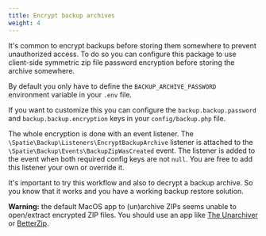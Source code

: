 ```yaml
---
title: Encrypt backup archives
weight: 4
---
```


It's common to encrypt backups before storing them somewhere to prevent unauthorized access.
To do so you can configure this package to use client-side symmetric zip file password encryption before storing the archive somewhere.

By default you only have to define the `BACKUP_ARCHIVE_PASSWORD` environment variable in your `.env` file.

If you want to customize this you can configure the `backup.backup.password` and `backup.backup.encryption` keys in your `config/backup.php` file.

The whole encryption is done with an event listener.
The `\Spatie\Backup\Listeners\EncryptBackupArchive` listener is attached to the `\Spatie\Backup\Events\BackupZipWasCreated` event.
The listener is added to the event when both required config keys are not `null`.
You are free to add this listener your own or override it.

It's important to try this workflow and also to decrypt a backup archive.
So you know that it works and you have a working backup restore solution.

**Warning:** the default MacOS app to (un)archive ZIPs seems unable to open/extract encrypted ZIP files.
You should use an app like [The Unarchiver](https://theunarchiver.com/) or [BetterZip](https://macitbetter.com/).
